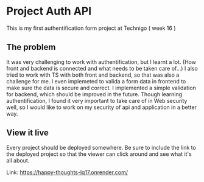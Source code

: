 # Project Auth API

This is my first authentification form project at Technigo ( week 16 )

## The problem

It was very challenging to work with authentification, but I learnt a lot. (How front and backend is connected and what needs to be taken care of...)
I also tried to work with TS with both front and backend, so that was also a challenge for me. I even implemeted to valida a form data in frontend to make sure the data is secure and correct. I implemented a simple validation for backend, which should be improved in the future.
Though learning authentification, I found it very important to take care of in Web security well, so I would like to work on my security of api and application in a better way.

## View it live

Every project should be deployed somewhere. Be sure to include the link to the deployed project so that the viewer can click around and see what it's all about.

Link: https://happy-thoughts-lq17.onrender.com/
